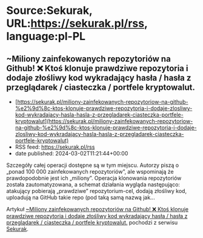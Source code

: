 # Source:Sekurak, URL:https://sekurak.pl/rss, language:pl-PL

## ~Miliony zainfekowanych repozytoriów na Github! ❌ Ktoś klonuje prawdziwe repozytoria i dodaje złośliwy kod wykradający hasła / hasła z przeglądarek / ciasteczka / portfele kryptowalut.
 - [https://sekurak.pl/miliony-zainfekowanych-repozytoriow-na-github-%e2%9d%8c-ktos-klonuje-prawdziwe-repozytoria-i-dodaje-zlosliwy-kod-wykradajacy-hasla-hasla-z-przegladarek-ciasteczka-portfele-kryptowalut](https://sekurak.pl/miliony-zainfekowanych-repozytoriow-na-github-%e2%9d%8c-ktos-klonuje-prawdziwe-repozytoria-i-dodaje-zlosliwy-kod-wykradajacy-hasla-hasla-z-przegladarek-ciasteczka-portfele-kryptowalut)
 - RSS feed: https://sekurak.pl/rss
 - date published: 2024-03-02T11:21:44+00:00

<p>Szczegóły całej operacji dostępne są w tym miejscu. Autorzy piszą o &#8222;ponad 100 000 zainfekowanych repozytoriów&#8221;, ale wspominają że prawdopodobnie jest ich &#8222;miliony&#8221;. Operacja klonowania repozytoriów została zautomatyzowana, a schemat działania wygląda następująco: atakujący pobierają &#8222;prawdziwe&#8221; repozytorium-cel, dodają złośliwy kod, uploadują na GitHub takie repo (pod taką samą nazwą jak...</p>
<p>Artykuł <a href="https://sekurak.pl/miliony-zainfekowanych-repozytoriow-na-github-%e2%9d%8c-ktos-klonuje-prawdziwe-repozytoria-i-dodaje-zlosliwy-kod-wykradajacy-hasla-hasla-z-przegladarek-ciasteczka-portfele-kryptowalut/" rel="nofollow">~Miliony zainfekowanych repozytoriów na Github! ❌ Ktoś klonuje prawdziwe repozytoria i dodaje złośliwy kod wykradający hasła / hasła z przeglądarek / ciasteczka / portfele kryptowalut.</a> pochodzi z serwisu <a href="https://sekurak.pl" rel="nofollow">Sekurak</a>.</p>

